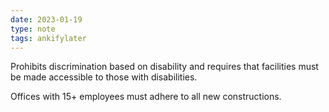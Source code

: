 ```yaml
---
date: 2023-01-19
type: note
tags: ankifylater
---
```


Prohibits discrimination based on disability and requires that facilities must be made accessible to those with disabilities.

Offices with 15+ employees must adhere to all new constructions.
